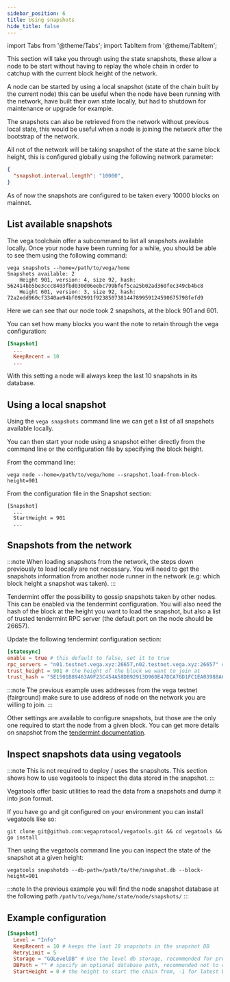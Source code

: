 ```yaml
---
sidebar_position: 6
title: Using snapshots
hide_title: false
---
```


import Tabs from '@theme/Tabs';
import TabItem from '@theme/TabItem';

This section will take you through using the state snapshots, these allow a node to be start without having to replay the whole chain in order to catchup with the current block height of the network.

A node can be started by using a local snapshot (state of the chain built by the current node) this can be useful when the node have been running with the network, have built their own state locally, but had to shutdown for maintenance or upgrade for example.

The snapshots can also be retrieved from the network without previous local state, this would be useful when a node is joining the network after the bootstrap of the network.

All not of the network will be taking snapshot of the state at the same block height, this is configured globally using the following network parameter:
```Json
{
  "snapshot.interval.length": "10000",
}
```
As of now the snapshots are configured to be taken every 10000 blocks on mainnet.

## List available snapshots
The vega toolchain offer a subcommand to list all snapshots available locally. Once your node have been running for a while, you should be able to see them using the following command:
```
vega snapshots --home=/path/to/vega/home
Snapshots available: 2
	Height 901, version: 4, size 92, hash: 562414bb5be3ccc8403fbd030d06eebc799bfef5ca25b02ad360fec349cb4bc8
	Height 601, version: 3, size 92, hash: 72a2edd960cf3340ae94bf092991f923850738144789959124590675798fefd9
```
Here we can see that our node took 2 snapshots, at the block 901 and 601.

You can set how many blocks you want the note to retain through the vega configuration:
```Toml
[Snapshot]
  ...
  KeepRecent = 10
  ...
```
With this setting a node will always keep the last 10 snapshots in its database.

## Using a local snapshot
Using the `vega snapshots` command line we can get a list of all snapshots available locally.

You can then start your node using a snapshot either directly from the command line or the configuration file by specifying the block height.

From the command line:
```
vega node --home=/path/to/vega/home --snapshot.load-from-block-height=901
```

From the configuration file in the Snapshot section:
```
[Snapshot]
  ...
  StartHeight = 901
  ...
```

## Snapshots from the network

:::note
When loading snapshots from the network, the steps down previously to load locally are not necessary. You will need to get the snapshots information from another
node runner in the network (e.g: which block height a snapshot was taken).
:::

Tendermint offer the possibility to gossip snapshots taken by other nodes. This can be enabled via the tendermint configuration. You will also need the hash of the block at the height you want to load the snapshot, but also a list of trusted tendermint RPC server (the default port on the node should be 26657).

Update the following tendermint configuration section:
```Toml
[statesync]
enable = true # this default to false, set it to true
rpc_servers = "n01.testnet.vega.xyz:26657,n02.testnet.vega.xyz:26657" # a comma separated list of tendermint rpc
trust_height = 901 # the height of the block we want to join at
trust_hash = "5E1501B89463A9F23C454A58DB92913D960E47DCA76D1FC1EA03988A6C6D0C30" # the hash of the block
```

:::note
The previous example uses addresses from the vega testnet (fairground) make sure to use address of node on the network you are willing to join.
:::

Other settings are available to configure snapshots, but those are the only one required to start the node from a given block. You can get more details on snapshot from the [tendermint documentation](https://docs.tendermint.com/master/spec/abci/apps.html#state-sync).

## Inspect snapshots data using vegatools

:::note
This is not required to deploy / uses the snapshots. This section shows how to use vegatools to inspect the data stored in the snapshot.
:::

Vegatools offer basic utilities to read the data from a snapshots and dump it into json format.

If you have go and git configured on your environment you can install vegatools like so:
```
git clone git@github.com:vegaprotocol/vegatools.git && cd vegatools && go install
```

Then using the vegatools command line you can inspect the state of the snapshot at a given height:
```
vegatools snapshotdb --db-path=/path/to/the/snapshot.db --block-height=901
```

:::note
In the previous example you will find the node snapshot database at the following path `/path/to/vega/home/state/node/snapshots/`
:::

## Example configuration

```Toml
[Snapshot]
  Level = "Info"
  KeepRecent = 10 # keeps the last 10 snapshots in the snapshot DB
  RetryLimit = 5
  Storage = "GOLevelDB" # Use the level db storage, recommended for production
  DBPath = "" # specify an optional database path, recommended not to change this for production and keep the default
  StartHeight = 0 # the height to start the chain from, -1 for latest block, 0 to start from genesis, or a block height from a recent snapshot
```
